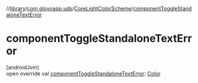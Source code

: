 //[library](../../../index.md)/[com.glovoapp.uds](../index.md)/[CoreLightColorScheme](index.md)/[componentToggleStandaloneTextError](component-toggle-standalone-text-error.md)

# componentToggleStandaloneTextError

[androidJvm]\
open override val [componentToggleStandaloneTextError](component-toggle-standalone-text-error.md): [Color](https://developer.android.com/reference/kotlin/androidx/compose/ui/graphics/Color.html)
